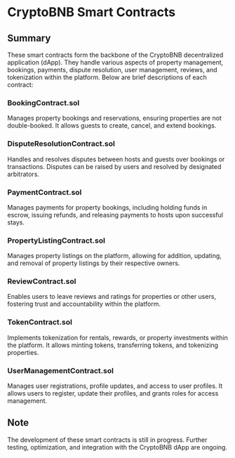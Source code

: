 # CryptoBNB Smart Contracts

## Summary
These smart contracts form the backbone of the CryptoBNB decentralized application (dApp). They handle various aspects of property management, bookings, payments, dispute resolution, user management, reviews, and tokenization within the platform. Below are brief descriptions of each contract:

### BookingContract.sol
Manages property bookings and reservations, ensuring properties are not double-booked. It allows guests to create, cancel, and extend bookings.

### DisputeResolutionContract.sol
Handles and resolves disputes between hosts and guests over bookings or transactions. Disputes can be raised by users and resolved by designated arbitrators.

### PaymentContract.sol
Manages payments for property bookings, including holding funds in escrow, issuing refunds, and releasing payments to hosts upon successful stays.

### PropertyListingContract.sol
Manages property listings on the platform, allowing for addition, updating, and removal of property listings by their respective owners.

### ReviewContract.sol
Enables users to leave reviews and ratings for properties or other users, fostering trust and accountability within the platform.

### TokenContract.sol
Implements tokenization for rentals, rewards, or property investments within the platform. It allows minting tokens, transferring tokens, and tokenizing properties.

### UserManagementContract.sol
Manages user registrations, profile updates, and access to user profiles. It allows users to register, update their profiles, and grants roles for access management.

## Note
The development of these smart contracts is still in progress. Further testing, optimization, and integration with the CryptoBNB dApp are ongoing.
